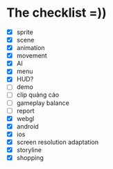 # The checklist =))
- [x] sprite
- [x] scene
- [x] animation
- [x] movement
- [x] AI
- [x] menu
- [x] HUD? 
- [ ] demo
- [ ] clip quảng cáo
- [ ] gameplay balance
- [ ] report
- [x] webgl
- [x] android
- [x] ios
- [x] screen resolution adaptation
- [x] storyline
- [x] shopping